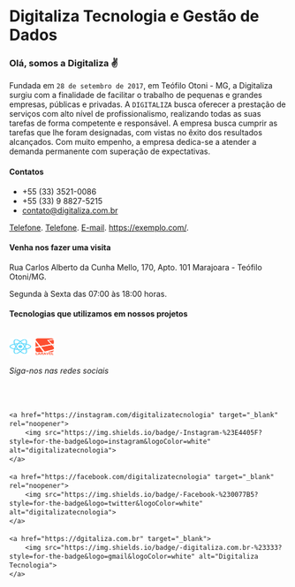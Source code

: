 <!-- Digitaliza/Digitalzia** is a ✨ _special_ ✨ repository because its `README.md` (this file) appears on your GitHub profile. -->

# Digitaliza Tecnologia e Gestão de Dados 

### Olá, somos a Digitaliza :v:

Fundada em `28 de setembro de 2017`, em Teófilo Otoni - MG, a Digitaliza surgiu com a finalidade de facilitar o trabalho de pequenas e grandes empresas, públicas e privadas.
A `DIGITALIZA` busca oferecer a prestação de serviços com alto nível de profissionalismo, realizando todas as suas tarefas de forma competente e responsável.
A empresa busca cumprir as tarefas que lhe foram designadas, com vistas no êxito dos resultados alcançados.
Com muito empenho, a empresa dedica-se a atender a demanda permanente com superação de expectativas.

#### Contatos

* +55 (33) 3521-0086
* +55 (33) 9 8827-5215
* contato@digitaliza.com.br
 
[Telefone](https://exemplo.com/).
[Telefone](https://exemplo.com/).
[E-mail](https://exemplo.com/).
<https://exemplo.com/>.

#### Venha nos fazer uma visita

Rua Carlos Alberto da Cunha Mello, 170, Apto. 101
Marajoara - Teófilo Otoni/MG.

Segunda à Sexta das 07:00 às 18:00 horas.

#### Tecnologias que utilizamos em nossos projetos

<div style="display: inline_block; margin: 1rem 0;"><br/>
	<img alt="Mat__React" width="40" height="30" align="center" src="https://raw.githubusercontent.com/devicons/devicon/master/icons/react/react-original.svg">
    	<img alt="Mat__Laravel" width="40" height="30" align="center" src="https://raw.githubusercontent.com/devicons/devicon/master/icons/laravel/laravel-plain-wordmark.svg">
</div>

###### Siga-nos nas redes sociais

<div style="margin: 1rem 0;">
	<br/>

	<a href="https://instagram.com/digitalizatecnologia" target="_blank" rel="noopener">
		<img src="https://img.shields.io/badge/-Instagram-%23E4405F?style=for-the-badge&logo=instagram&logoColor=white" alt="digitalizatecnologia">
	</a>

	<a href="https://facebook.com/digitalizatecnologia" target="_blank" rel="noopener">
		<img src="https://img.shields.io/badge/-Facebook-%230077B5?style=for-the-badge&logo=twitter&logoColor=white" alt="digitalizatecnologia">
	</a>

	<a href="https://dgitaliza.com.br" target="_blank">
		<img src="https://img.shields.io/badge/-digitaliza.com.br-%23333?style=for-the-badge&logo=gmail&logoColor=white" alt="Digitaliza Tecnologia">
	</a>
</div>
